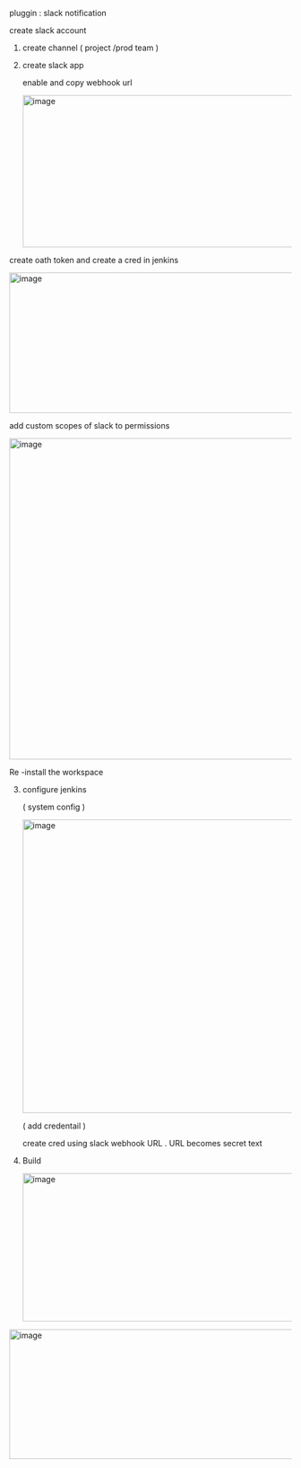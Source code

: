 pluggin : slack notification 

create slack account 

1. create channel ( project /prod team )

2. create slack app


   enable and copy webhook url 

   <img width="810" height="271" alt="image" src="https://github.com/user-attachments/assets/12e83c71-7e31-4bea-b2b8-cf0ff929d6d9" />


  create oath token and create a cred in jenkins 

  <img width="680" height="250" alt="image" src="https://github.com/user-attachments/assets/20aa0313-7f6a-4855-af5d-0e397ad557ab" />


  add custom scopes of slack to permissions 

  <img width="664" height="572" alt="image" src="https://github.com/user-attachments/assets/27b77a18-182b-43f3-9c1e-8e4ed89db675" />

  Re -install the workspace 



3. configure jenkins

     ( system config ) 

   <img width="1123" height="523" alt="image" src="https://github.com/user-attachments/assets/0db69628-6f75-4c7d-bd7f-36bb7d6c3f5f" />

    ( add credentail )

   create cred using slack webhook URL . URL becomes secret text


4. Build


   <img width="552" height="264" alt="image" src="https://github.com/user-attachments/assets/9bfbd3fd-ff6e-4eeb-8b52-44d7426cde5f" />

  <img width="511" height="231" alt="image" src="https://github.com/user-attachments/assets/56ae12ea-4b6f-4ee7-9fd9-6540326e0fea" />


    
